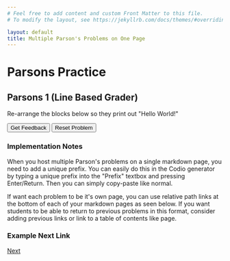 ```yaml
---
# Feel free to add content and custom Front Matter to this file.
# To modify the layout, see https://jekyllrb.com/docs/themes/#overriding-theme-defaults

layout: default
title: Multiple Parson's Problems on One Page
---
```

# Parsons Practice

## Parsons 1 (Line Based Grader)
Re-arrange the blocks below so they print out "Hello World!"

<div id="one-sortableTrash" class="sortable-code"></div> 
<div id="one-sortable" class="sortable-code"></div> 
<div style="clear:both;"></div> 
<p> 
    <input id="one-feedbackLink" value="Get Feedback" type="button" /> 
    <input id="one-newInstanceLink" value="Reset Problem" type="button" /> 
</p> 
<script type="text/javascript"> 
(function(){
  var initial = "int decCount = 0;\n" +
    "for (int row = 0; row &lt; grid.length; row++) {\n" +
    "   boolean isDecreasing = true;\n" +
    "   for (int col = 1; col &lt; grid[0].length; col++) {\n" +
    "      if (grid[row][col] &gt; grid[row][col - 1]) {\n" +
    "         isDecreasing = false;\n" +
    "      }\n" +
    "   }\n" +
    "   if (isDecreasing) {\n" +
    "      decCount++;\n" +
    "   }\n" +
    "}\n" +
    "return decCount;\n" +
    "return isDecreasing; #distractor\n" +
    "if (!isDecreasing) { #distractor\n" +
    "int col = 0; col &lt; grid[0].length; col++ #distractor\n" +
    "int col = 1; col &lt; grid.length; col++ #distractor";
  var parsonsPuzzle = new ParsonsWidget({
    "sortableId": "one-sortable",
    "max_wrong_lines": 10,
    "grader": ParsonsWidget._graders.LineBasedGrader,
    "exec_limit": 2500,
    "can_indent": true,
    "x_indent": 50,
    "lang": "en",
    "show_feedback": true,
    "trashId": "one-sortableTrash"
  });
  parsonsPuzzle.init(initial);
  parsonsPuzzle.shuffleLines();
  $("#one-newInstanceLink").click(function(event){ 
      event.preventDefault(); 
      parsonsPuzzle.shuffleLines(); 
  }); 
  $("#one-feedbackLink").click(function(event){ 
      event.preventDefault(); 
      parsonsPuzzle.getFeedback(); 
  }); 
})(); 
</script>
</script>

### Implementation Notes

When you host multiple Parson's problems on a single markdown page, you need to add a unique prefix. You can easily do this in the Codio generator by typing a unique prefix into the "Prefix" textbox and pressing Enter/Return. Then you can simply copy-paste like normal.

If want each problem to be it's own page, you can use relative path links at the bottom of each of your markdown pages as seen below. If you want students to be able to return to previous problems in this format, consider adding previous links or link to a table of contents like page.

### Example Next Link
[Next](./parsons/example1.html)
